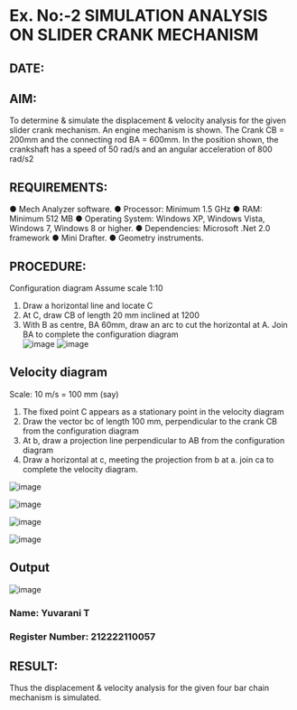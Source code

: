 # Ex. No:-2   SIMULATION ANALYSIS ON SLIDER CRANK MECHANISM

## DATE: 

## AIM:
To determine & simulate the displacement & velocity analysis for the given slider crank mechanism. 
An engine mechanism is shown. The Crank CB = 200mm and the connecting rod BA = 600mm. In the position shown, the crankshaft has a speed of 50 rad/s and an angular acceleration of 800 rad/s2

## REQUIREMENTS:
   ●	Mech Analyzer software.
   ●	Processor: Minimum 1.5 GHz
   ●	RAM: Minimum 512 MB
   ●	Operating System: Windows XP, Windows Vista, Windows 7, Windows 8 or higher.
   ●	Dependencies: Microsoft .Net 2.0 framework
   ●	Mini Drafter.
   ●	Geometry instruments.

## PROCEDURE:
  Configuration diagram
  Assume scale 1:10</br>
  1. Draw a horizontal line and locate C </br>
  2. At C, draw CB of length 20 mm inclined at 1200 </br>
  3. With B as centre, BA 60mm, draw an arc to cut the horizontal at A. Join BA to complete the configuration diagram </br>
![image](https://github.com/Sellakumar1987/Ex.-No.2---SIMULATION-ANALYSIS-ON-SLIDER-CRANK-MECHANISM/assets/113594316/0e905314-0fc5-4e13-a513-67c95aced702)
![image](https://github.com/Sellakumar1987/Ex.-No.2---SIMULATION-ANALYSIS-ON-SLIDER-CRANK-MECHANISM/assets/113594316/590ca17d-5a31-427c-816d-975478542bcd)

## Velocity diagram
  Scale: 10 m/s = 100 mm (say) 
  1. The fixed point C appears as a stationary point in the velocity diagram </br>
  2. Draw the vector bc of length 100 mm, perpendicular to the crank CB from the configuration diagram </br>
  3. At b, draw a projection line perpendicular to AB from the configuration diagram </br>
  4. Draw a horizontal at c, meeting the projection from b at a. join ca to complete the velocity diagram.</br>

![image](https://github.com/Sellakumar1987/Ex.-No.2---SIMULATION-ANALYSIS-ON-SLIDER-CRANK-MECHANISM/assets/113594316/23ca1772-5a92-4b8b-a8bc-e149da33d297)

![image](https://github.com/Sellakumar1987/Ex.-No.2---SIMULATION-ANALYSIS-ON-SLIDER-CRANK-MECHANISM/assets/113594316/d1412f9a-dcab-4433-a9a5-b5d6d19257b9)

![image](https://github.com/Sellakumar1987/Ex.-No.2---SIMULATION-ANALYSIS-ON-SLIDER-CRANK-MECHANISM/assets/113594316/b703f1f3-def1-4fd9-a9da-6b5c4d57b632)

![image](https://github.com/Sellakumar1987/Ex.-No.2---SIMULATION-ANALYSIS-ON-SLIDER-CRANK-MECHANISM/assets/113594316/188cba1a-fe54-4549-a6e5-3bb6b8d7b120)

## Output
![image](https://github.com/Yuvaranithulasingam/Ex.-No.2---SIMULATION-ANALYSIS-ON-SLIDER-CRANK-MECHANISM/assets/121418522/78e6c82b-013e-4c16-8812-d001663ea2ce)

### Name: Yuvarani T
### Register Number: 212222110057

## RESULT:
Thus the displacement & velocity analysis for the given four bar chain mechanism is simulated.
